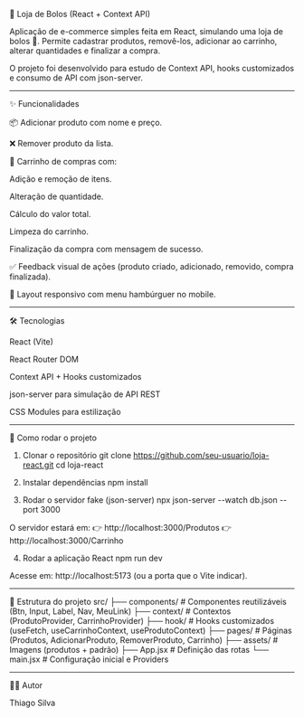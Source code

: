 🛒 Loja de Bolos (React + Context API)

Aplicação de e-commerce simples feita em React, simulando uma loja de bolos 🍰.
Permite cadastrar produtos, removê-los, adicionar ao carrinho, alterar quantidades e finalizar a compra.

O projeto foi desenvolvido para estudo de Context API, hooks customizados e consumo de API com json-server.
***
✨ Funcionalidades

📦 Adicionar produto com nome e preço.

❌ Remover produto da lista.

🛒 Carrinho de compras com:

Adição e remoção de itens.

Alteração de quantidade.

Cálculo do valor total.

Limpeza do carrinho.

Finalização da compra com mensagem de sucesso.

✅ Feedback visual de ações (produto criado, adicionado, removido, compra finalizada).

📱 Layout responsivo com menu hambúrguer no mobile.
***
🛠️ Tecnologias

React (Vite)

React Router DOM

Context API + Hooks customizados

json-server para simulação de API REST

CSS Modules para estilização
***
🚀 Como rodar o projeto
1. Clonar o repositório
git clone https://github.com/seu-usuario/loja-react.git
cd loja-react

2. Instalar dependências
npm install

3. Rodar o servidor fake (json-server)
npx json-server --watch db.json --port 3000


O servidor estará em:
👉 http://localhost:3000/Produtos
👉 http://localhost:3000/Carrinho

4. Rodar a aplicação React
npm run dev


Acesse em: http://localhost:5173 (ou a porta que o Vite indicar).
***
📂 Estrutura do projeto
src/
 ├── components/      # Componentes reutilizáveis (Btn, Input, Label, Nav, MeuLink)
 ├── context/         # Contextos (ProdutoProvider, CarrinhoProvider)
 ├── hook/            # Hooks customizados (useFetch, useCarrinhoContext, useProdutoContext)
 ├── pages/           # Páginas (Produtos, AdicionarProduto, RemoverProduto, Carrinho)
 ├── assets/          # Imagens (produtos + padrão)
 ├── App.jsx          # Definição das rotas
 └── main.jsx         # Configuração inicial e Providers
 ***
 👨‍💻 Autor

Thiago Silva